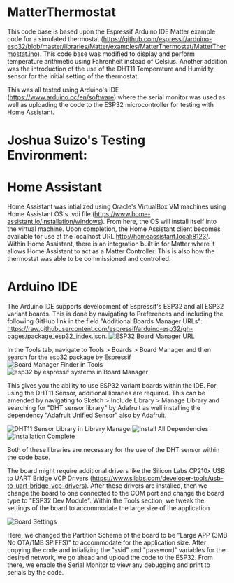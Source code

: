 # MatterThermostat

This code base is based upon the Espressif Arduino IDE Matter example code for a simulated thermostat (https://github.com/espressif/arduino-esp32/blob/master/libraries/Matter/examples/MatterThermostat/MatterThermostat.ino). This code base was modified to display and perform temperature arithmetic using Fahrenheit instead of Celsius. Another addition was the introduction of the use of the DHT11 Temperature and Humidity sensor for the initial setting of the thermostat. 

This was all tested using Arduino's IDE (https://www.arduino.cc/en/software) where the serial monitor was used as well as uploading the code to the ESP32 microcontroller for testing with Home Assistant. 

# Joshua Suizo's Testing Environment:

# Home Assistant
Home Assistant was intialized using Oracle's VirtualBox VM machines using Home Assistant OS's .vdi file (https://www.home-assistant.io/installation/windows). From here, the OS will install itself into the virtual machine. Upon completion, the Home Assistant client becomes available for use at the localhost URL http://homeassistant.local:8123/. Within Home Assistant, there is an integration built in for Matter where it allows Home Assistant to act as a Matter Controller. This is also how the thermostat was able to be commissioned and controlled. 

# Arduino IDE
The Arduino IDE supports development of Espressif's ESP32 and all ESP32 variant boards. This is done by navigating to Preferences and including the following GitHub link in the field "Additional Boards Manager URLs": https://raw.githubusercontent.com/espressif/arduino-esp32/gh-pages/package_esp32_index.json. 
![ESP32 Board Manager URL](https://github.com/user-attachments/assets/2c1d577e-f680-4193-b7ea-ad8f705968b7)

In the Tools tab, navigate to 
Tools > Boards > Board Manager and then search for the esp32 package by Espressif 
![Board Manager Finder in Tools](https://github.com/user-attachments/assets/eebbe71d-acea-4220-925e-33e30e9b9308)
![esp32 by espressif systems in Board Manager](https://github.com/user-attachments/assets/87579891-ec9b-434d-a872-9ec4266c34a5)


This gives you the ability to use ESP32 variant boards within the IDE. For using the DHT11 Sensor, additional libraries are required. This can be amended by navigating to 
Sketch > Include Library > Manage Library and searching for "DHT sensor library" by Adafruit as well installing the dependency "Adafruit Unified Sensor" also by Adafruit. 

![DHT11 Sensor Library in Library Manager](https://github.com/user-attachments/assets/c50f9e8b-0daf-43d0-b248-5c3e475d11ff)![Install All Dependencies](https://github.com/user-attachments/assets/2ba62dc7-79bf-4b77-a31f-a0de1d180b16)
![Installation Complete](https://github.com/user-attachments/assets/d6c5c6c3-4a17-49ff-8257-1c047905d171)

Both of these libraries are necessary for the use of the DHT sensor within the code base. 

The board might require additional drivers like the Silicon Labs CP210x USB to UART Bridge VCP Drivers (https://www.silabs.com/developer-tools/usb-to-uart-bridge-vcp-drivers). 
After these drivers are installed, then we change the board to one connected to the COM port and change the board type to "ESP32 Dev Module". Within the Tools section, we tweak the settings of the board to accommodate the large size of the application

![Board Settings](https://github.com/user-attachments/assets/701093bc-6e3b-4b0d-8492-a9d5ec403de8)

Here, we changed the Partition Scheme of the board to be "Large APP (3MB No OTA/1MB SPIFFS)" to accommodate for the application size. After copying the code and intializing the "ssid" and "password" variables for the desired network, we go ahead and upload the code to the ESP32. From there, we enable the Serial Monitor to view any debugging and print to serials by the code. 
